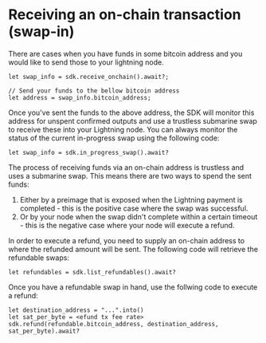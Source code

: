 # Receiving an on-chain transaction (swap-in)
There are cases when you have funds in some bitcoin address and you would like to send those to your lightning node.

```rust,no_run
let swap_info = sdk.receive_onchain().await?;

// Send your funds to the bellow bitcoin address
let address = swap_info.bitcoin_address;
```

Once you've sent the funds to the above address, the SDK will monitor this address for unspent confirmed outputs and use a trustless submarine swap to receive these into your Lightning node. You can always monitor the status of the current in-progress swap using the following code:

```rust,no_run
let swap_info = sdk.in_progress_swap().await?
```

The process of receiving funds via an on-chain address is trustless and uses a submarine swap. This means there are two ways to spend the sent funds:

1. Either by a preimage that is exposed when the Lightning payment is completed - this is the positive case where the swap was successful.
2. Or by your node when the swap didn't complete within a certain timeout - this is the negative case where your node will execute a refund.

In order to execute a refund, you need to supply an on-chain address to where the refunded amount will be sent. The following code will retrieve the refundable swaps:

```rust,no_run
let refundables = sdk.list_refundables().await?
```

Once you have a refundable swap in hand, use the follwing code to execute a refund:

```rust,no_run
let destination_address = "...".into()
let sat_per_byte = <efund tx fee rate>
sdk.refund(refundable.bitcoin_address, destination_address, sat_per_byte).await?
```
